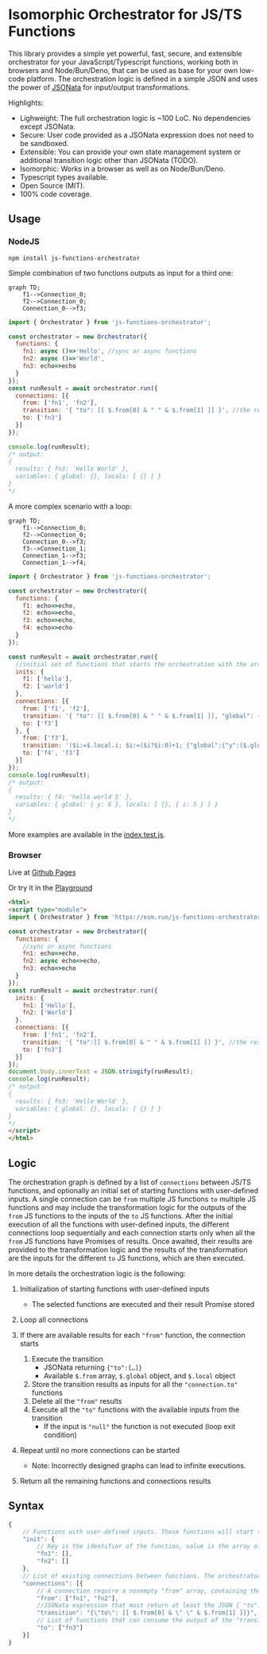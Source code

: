 # Isomorphic Orchestrator for JS/TS Functions

This library provides a simple yet powerful, fast, secure, and extensible orchestrator for your JavaScript/Typescript functions, working both in browsers and Node/Bun/Deno, that can be used as base for your own low-code platform.
The orchestration logic is defined in a simple JSON and uses the power of [JSONata](https://jsonata.org/) for input/output transformations.

Highlights:
- Lighweight: The full orchestration logic is ~100 LoC. No dependencies except JSONata.
- Secure: User code provided as a JSONata expression does not need to be sandboxed.
- Extensible: You can provide your own state management system or additional transition logic other than JSONata (TODO).
- Isomorphic: Works in a browser as well as on Node/Bun/Deno.
- Typescript types available.
- Open Source (MIT).
- 100% code coverage.

## Usage

### NodeJS

```shell
npm install js-functions-orchestrator
```

Simple combination of two functions outputs as input for a third one:

```mermaid
graph TD;
    f1-->Connection_0;
    f2-->Connection_0;
    Connection_0-->f3;
```
```js
import { Orchestrator } from 'js-functions-orchestrator';

const orchestrator = new Orchestrator({
  functions: {
    fn1: async ()=>'Hello', //sync or async functions
    fn2: async ()=>'World',
    fn3: echo=>echo
  }
});
const runResult = await orchestrator.run({
  connections: [{
    from: ['fn1', 'fn2'],
    transition: '{ "to": [[ $.from[0] & " " & $.from[1] ]] }', //the result of fn1 (the string "Hello") is combined with the the result of fn2 (the string "World") and used as input for fn3
    to: ['fn3']
  }]
});

console.log(runResult);
/* output:
{
  results: { fn3: 'Hello World' },
  variables: { global: {}, locals: [ {} ] }
}
*/
```

A more complex scenario with a loop:

```mermaid
graph TD;
    f1-->Connection_0;
    f2-->Connection_0;
    Connection_0-->f3;
    f3-->Connection_1;
    Connection_1-->f3;
    Connection_1-->f4;
```
```js
import { Orchestrator } from 'js-functions-orchestrator';

const orchestrator = new Orchestrator({
  functions: {
    f1: echo=>echo,
    f2: echo=>echo,
    f3: echo=>echo,
    f4: echo=>echo
  }
});

const runResult = await orchestrator.run({
  //initial set of functions that starts the orchestration with the array of their input parameters
  inits: {
    f1: ['hello'],
    f2: ['world']
  },
  connections: [{
    from: ['f1', 'f2'],
    transition: '{ "to": [[ $.from[0] & " " & $.from[1] ]], "global": {"y": 1} }',
    to: ['f3']
  }, {
    from: ['f3'],
    transition: '($i:=$.local.i; $i:=($i?$i:0)+1; {"global":{"y":($.global.y+1)}, "local":{"i":$i}, "to": [[ $.from[0] & " " & $string($i)], $i<5 ? [[$.from[0]]] : null ] })',
    to: ['f4', 'f3']
  }]
});
console.log(runResult);
/* output:
{
  results: { f4: 'hello world 5' },
  variables: { global: { y: 6 }, locals: [ {}, { i: 5 } ] }
}
*/
```

More examples are available in the [index.test.js](./index.test.js).

### Browser

Live at [Github Pages](https://damianofalcioni.github.io/js-functions-orchestrator/index.test.html)

Or try it in the [Playground](https://damianofalcioni.github.io/js-functions-orchestrator/index.playground.html)

```html
<html>
<script type="module">
import { Orchestrator } from 'https://esm.run/js-functions-orchestrator';

const orchestrator = new Orchestrator({
  functions: {
    //sync or async functions
    fn1: echo=>echo,
    fn2: async echo=>echo,
    fn3: echo=>echo
  }
});
const runResult = await orchestrator.run({
  inits: {
    fn1: ['Hello'],
    fn2: ['World']
  },
  connections: [{
    from: ['fn1', 'fn2'],
    transition: '{ "to":[[ $.from[0] & " " & $.from[1] ]] }', //the result of fn1 (the string "Hello") is combined with the the result of fn2 (the string "World") and used as input for fn3
    to: ['fn3']
  }]
});
document.body.innerText = JSON.stringify(runResult);
console.log(runResult);
/* output:
{
  results: { fn3: 'Hello World' },
  variables: { global: {}, locals: [ {} ] }
}
*/
</script>
</html>
```

## Logic

The orchestration graph is defined by a list of `connections` between JS/TS functions, and optionally an initial set of starting functions with user-defined inputs. A single connection can be `from` multiple JS functions `to` multiple JS functions and may include the transformation logic for the outputs of the `from` JS functions to the inputs of the `to` JS functions. After the initial execution of all the functions with user-defined inputs, the different connections loop sequentially and each connection starts only when all the `from` JS functions have Promises of results. Once awaited, their results are provided to the transformation logic and the results of the transformation are the inputs for the different `to` JS functions, which are then executed.

In more details the orchestration logic is the following:

1. Initialization of starting functions with user-defined inputs 
    - The selected functions are executed and their result Promise stored

3. Loop all connections

4. If there are available results for each `"from"` function, the connection starts
    1. Execute the transition
        - JSONata returning `{"to":[…]}`
        - Available `$.from` array, `$.global` object, and `$.local` object
    2. Store the transition results as inputs for all the `"connection.to"` functions
    3. Delete all the `"from"` results
    4. Execute all the `"to"` functions with the available inputs from the transition
        - If the input is `"null"` the function is not executed (loop exit condition)

5. Repeat until no more connections can be started
    - Note: Incorrectly designed graphs can lead to infinite executions.

6. Return all the remaining functions and connections results


## Syntax

```js
{
    // Functions with user-defined inputs. These functions will start the orchestration. When not defined, initial functions will be identified checking on the connections all the "from" functions that are never connected to a "to".
    "init": {
        // Key is the identifier of the function, value is the array of expected parameters.
        "fn1": [],
        "fn2": []
    },
    // List of existing connections between functions. The orchestrator will loop through the connections until no one can start.
    "connections": [{
        // A connection require a nonempty "from" array, containing the identifiers of the functions that originate the connection. The connection starts only when all the functions in the "from" array have been executed and have a resulting Promise. In this case all the "from" Promises are awaited, and their results are made available in the JSONata of the "transition".
        "from": ["fn1", "fn2"],
        //JSONata expression that must return at least the JSON { "to": [] }. "to" must be an array of the same size of the "connection.to" array, containing an array of input parameters (as array) for the relative "connection.to" function. Additionally it can return "global", and "local", to store respectively globally and locally scoped variables (a global variable is visible in all the connection transition, while a local variable only in the same transition but across multiple execution). If the transition is not provided the output of the "from" functions are provided directly as inputs to the "to" functions. In this case "from" and "to" arrays must be of the same size.
        "transition": "{\"to\": [[ $.from[0] & \" \" & $.from[1] ]]}",
        // List of functions that can consume the output of the "transition" as their inputs. The functions are executed and next connection is checked until no more connections can start. 
        "to": ["fn3"]
    }]
}
```